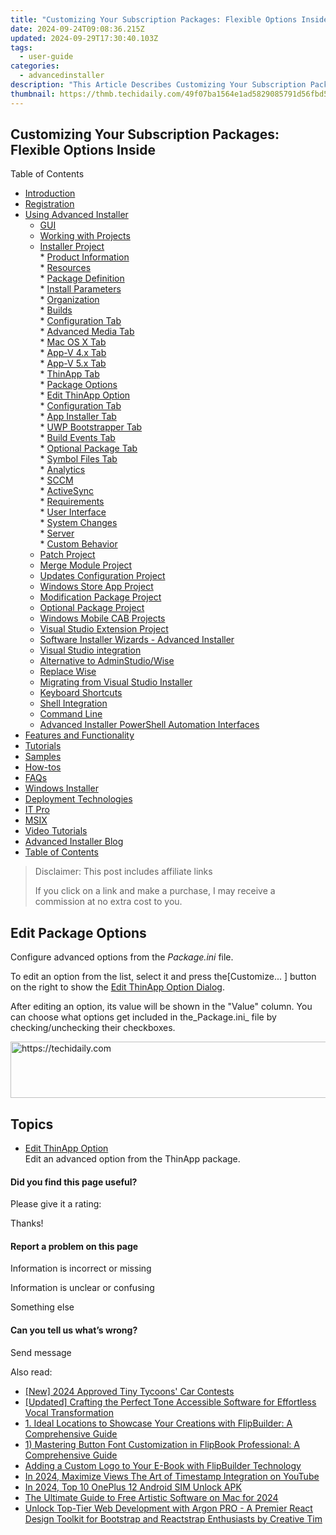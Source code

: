 ```yaml
---
title: "Customizing Your Subscription Packages: Flexible Options Inside"
date: 2024-09-24T09:08:36.215Z
updated: 2024-09-29T17:30:40.103Z
tags:
  - user-guide
categories:
  - advancedinstaller
description: "This Article Describes Customizing Your Subscription Packages: Flexible Options Inside"
thumbnail: https://thmb.techidaily.com/49f07ba1564e1ad5829085791d56fbd558cd9b6be43ee97117663280d85142ff.jpg
---
```


## Customizing Your Subscription Packages: Flexible Options Inside

Table of Contents

* [Introduction](https://tools.techidaily.com/advancedinstaller/products/)
* [Registration](https://tools.techidaily.com/advancedinstaller/products/)
* [Using Advanced Installer](https://tools.techidaily.com/advancedinstaller/products/)  
   * [GUI](https://tools.techidaily.com/advancedinstaller/products/)  
   * [Working with Projects](https://tools.techidaily.com/advancedinstaller/products/)  
   * [Installer Project](https://tools.techidaily.com/advancedinstaller/products/)  
         * [Product Information](https://tools.techidaily.com/advancedinstaller/products/)  
         * [Resources](https://tools.techidaily.com/advancedinstaller/products/)  
         * [Package Definition](https://tools.techidaily.com/advancedinstaller/products/)  
                  * [Install Parameters](https://tools.techidaily.com/advancedinstaller/products/)  
                  * [Organization](https://tools.techidaily.com/advancedinstaller/products/)  
                  * [Builds](https://tools.techidaily.com/advancedinstaller/products/)  
                              * [Configuration Tab](https://tools.techidaily.com/advancedinstaller/products/)  
                              * [Advanced Media Tab](https://tools.techidaily.com/advancedinstaller/products/)  
                              * [Mac OS X Tab](https://tools.techidaily.com/advancedinstaller/products/)  
                              * [App-V 4.x Tab](https://tools.techidaily.com/advancedinstaller/products/)  
                              * [App-V 5.x Tab](https://tools.techidaily.com/advancedinstaller/products/)  
                              * [ThinApp Tab](https://tools.techidaily.com/advancedinstaller/products/)  
                                             * [Package Options](https://tools.techidaily.com/advancedinstaller/products/)  
                                                               * [Edit ThinApp Option](https://tools.techidaily.com/advancedinstaller/products/)  
                              * [Configuration Tab](https://tools.techidaily.com/advancedinstaller/products/)  
                              * [App Installer Tab](https://tools.techidaily.com/advancedinstaller/products/)  
                              * [UWP Bootstrapper Tab](https://tools.techidaily.com/advancedinstaller/products/)  
                              * [Build Events Tab](https://tools.techidaily.com/advancedinstaller/products/)  
                              * [Optional Package Tab](https://tools.techidaily.com/advancedinstaller/products/)  
                              * [Symbol Files Tab](https://tools.techidaily.com/advancedinstaller/products/)  
                  * [Analytics](https://tools.techidaily.com/advancedinstaller/products/)  
                  * [SCCM](https://tools.techidaily.com/advancedinstaller/products/)  
                  * [ActiveSync](https://tools.techidaily.com/advancedinstaller/products/)  
         * [Requirements](https://tools.techidaily.com/advancedinstaller/products/)  
         * [User Interface](https://tools.techidaily.com/advancedinstaller/products/)  
         * [System Changes](https://tools.techidaily.com/advancedinstaller/products/)  
         * [Server](https://tools.techidaily.com/advancedinstaller/products/)  
         * [Custom Behavior](https://tools.techidaily.com/advancedinstaller/products/)  
   * [Patch Project](https://tools.techidaily.com/advancedinstaller/products/)  
   * [Merge Module Project](https://tools.techidaily.com/advancedinstaller/products/)  
   * [Updates Configuration Project](https://tools.techidaily.com/advancedinstaller/products/)  
   * [Windows Store App Project](https://tools.techidaily.com/advancedinstaller/products/)  
   * [Modification Package Project](https://tools.techidaily.com/advancedinstaller/products/)  
   * [Optional Package Project](https://tools.techidaily.com/advancedinstaller/products/)  
   * [Windows Mobile CAB Projects](https://tools.techidaily.com/advancedinstaller/products/)  
   * [Visual Studio Extension Project](https://tools.techidaily.com/advancedinstaller/products/)  
   * [Software Installer Wizards - Advanced Installer](https://tools.techidaily.com/advancedinstaller/products/)  
   * [Visual Studio integration](https://tools.techidaily.com/advancedinstaller/products/)  
   * [Alternative to AdminStudio/Wise](https://tools.techidaily.com/advancedinstaller/products/)  
   * [Replace Wise](https://tools.techidaily.com/advancedinstaller/products/)  
   * [Migrating from Visual Studio Installer](https://tools.techidaily.com/advancedinstaller/products/)  
   * [Keyboard Shortcuts](https://tools.techidaily.com/advancedinstaller/products/)  
   * [Shell Integration](https://tools.techidaily.com/advancedinstaller/products/)  
   * [Command Line](https://tools.techidaily.com/advancedinstaller/products/)  
   * [Advanced Installer PowerShell Automation Interfaces](https://tools.techidaily.com/advancedinstaller/products/)
* [Features and Functionality](https://tools.techidaily.com/advancedinstaller/products/)
* [Tutorials](https://tools.techidaily.com/advancedinstaller/products/)
* [Samples](https://tools.techidaily.com/advancedinstaller/products/)
* [How-tos](https://tools.techidaily.com/advancedinstaller/products/)
* [FAQs](https://tools.techidaily.com/advancedinstaller/products/)
* [Windows Installer](https://tools.techidaily.com/advancedinstaller/products/)
* [Deployment Technologies](https://tools.techidaily.com/advancedinstaller/products/)
* [IT Pro](https://tools.techidaily.com/advancedinstaller/products/)
* [MSIX](https://tools.techidaily.com/advancedinstaller/products/)
* [Video Tutorials](https://tools.techidaily.com/advancedinstaller/products/)
* [Advanced Installer Blog](https://tools.techidaily.com/advancedinstaller/products/)
* [Table of Contents](https://tools.techidaily.com/advancedinstaller/products/)

>  Disclaimer: This post includes affiliate links
>
>  If you click on a link and make a purchase, I may receive a commission at no extra cost to you.
>

## Edit Package Options

Configure advanced options from the _Package.ini_ file.

To edit an option from the list, select it and press the\[Customize... \] button on the right to show the [Edit ThinApp Option Dialog](https://tools.techidaily.com/advancedinstaller/products/).

After editing an option, its value will be shown in the "Value" column. You can choose what options get included in the_Package.ini_ file by checking/unchecking their checkboxes.

<!-- affiliate ads begin -->
<a href="https://appsumo.8odi.net/c/5597632/2144275/7443" target="_top" id="2144275">
  <img src="//a.impactradius-go.com/display-ad/7443-2144275" border="0" alt="https://techidaily.com" width="728" height="90"/>
</a>
<img height="0" width="0" src="https://appsumo.8odi.net/i/5597632/2144275/7443" style="position:absolute;visibility:hidden;" border="0" />
<!-- affiliate ads end -->

## Topics

* [Edit ThinApp Option](https://tools.techidaily.com/advancedinstaller/products/)  
Edit an advanced option from the ThinApp package.

#### Did you find this page useful?

Please give it a rating:

 Thanks!

#### Report a problem on this page

Information is incorrect or missing

Information is unclear or confusing

Something else

#### Can you tell us what’s wrong?

Send message

<ins class="adsbygoogle"
     style="display:block"
     data-ad-format="autorelaxed"
     data-ad-client="ca-pub-7571918770474297"
     data-ad-slot="1223367746"></ins>

<ins class="adsbygoogle"
     style="display:block"
     data-ad-client="ca-pub-7571918770474297"
     data-ad-slot="8358498916"
     data-ad-format="auto"
     data-full-width-responsive="true"></ins>

<span class="atpl-alsoreadstyle">Also read:</span>
<div><ul>
<li><a href="https://visual-screen-recording.techidaily.com/new-2024-approved-tiny-tycoons-car-contests/"><u>[New] 2024 Approved Tiny Tycoons' Car Contests</u></a></li>
<li><a href="https://extra-lessons.techidaily.com/updated-crafting-the-perfect-tone-accessible-software-for-effortless-vocal-transformation/"><u>[Updated] Crafting the Perfect Tone Accessible Software for Effortless Vocal Transformation</u></a></li>
<li><a href="https://fox-web3.techidaily.com/1-ideal-locations-to-showcase-your-creations-with-flipbuilder-a-comprehensive-guide/"><u>1. Ideal Locations to Showcase Your Creations with FlipBuilder: A Comprehensive Guide</u></a></li>
<li><a href="https://fox-web3.techidaily.com/1-mastering-button-font-customization-in-flipbook-professional-a-comprehensive-guide/"><u>1) Mastering Button Font Customization in FlipBook Professional: A Comprehensive Guide</u></a></li>
<li><a href="https://fox-web3.techidaily.com/adding-a-custom-logo-to-your-e-book-with-flipbuilder-technology/"><u>Adding a Custom Logo to Your E-Book with FlipBuilder Technology</u></a></li>
<li><a href="https://youtube-stream.techidaily.com/in-2024-maximize-views-the-art-of-timestamp-integration-on-youtube/"><u>In 2024, Maximize Views The Art of Timestamp Integration on YouTube</u></a></li>
<li><a href="https://sim-unlock.techidaily.com/in-2024-top-10-oneplus-12-android-sim-unlock-apk-by-drfone-android/"><u>In 2024, Top 10 OnePlus 12 Android SIM Unlock APK</u></a></li>
<li><a href="https://some-skills.techidaily.com/the-ultimate-guide-to-free-artistic-software-on-mac-for-2024/"><u>The Ultimate Guide to Free Artistic Software on Mac for 2024</u></a></li>
<li><a href="https://fox-web3.techidaily.com/unlock-top-tier-web-development-with-argon-pro-a-premier-react-design-toolkit-for-bootstrap-and-reactstrap-enthusiasts-by-creative-tim/"><u>Unlock Top-Tier Web Development with Argon PRO - A Premier React Design Toolkit for Bootstrap and Reactstrap Enthusiasts by Creative Tim</u></a></li>
</ul></div>

